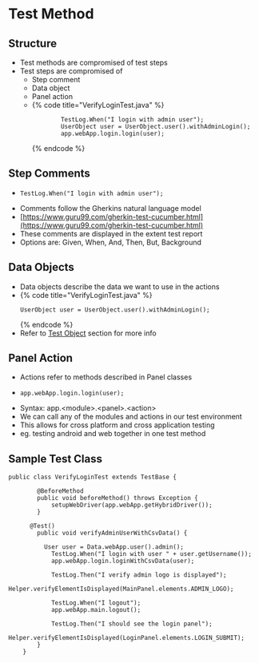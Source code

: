 # Test Method

## Structure

* Test methods are compromised of test steps
* Test steps are compromised of
  * Step comment
  * Data object
  * Panel action
  * {% code title="VerifyLoginTest.java" %}
    ```
    		TestLog.When("I login with admin user");
    		UserObject user = UserObject.user().withAdminLogin();
    		app.webApp.login.login(user);
    ```
    {% endcode %}

## Step Comments

* ```
  TestLog.When("I login with admin user");
  ```
* Comments follow the Gherkins natural language model&#x20;
* [https://www.guru99.com/gherkin-test-cucumber.html](https://www.guru99.com/gherkin-test-cucumber.html)
* These comments are displayed in the extent test report&#x20;
* Options are: Given, When, And, Then, But, Background

## Data Objects

* Data objects describe the data we want to use in the actions
* {% code title="VerifyLoginTest.java" %}
  ```
  UserObject user = UserObject.user().withAdminLogin();
  ```
  {% endcode %}
* Refer to [Test Object](https://ehsan-matean.gitbook.io/automationcore/\~/edit/drafts/-L\_G98XxUqlCKVCkJFH2/test-object/test-object) section for more info

## Panel Action

* Actions refer to methods described in Panel classes&#x20;
* ```
  app.webApp.login.login(user);
  ```
* Syntax: app.\<module>.\<panel>.\<action>
* We can call any of the modules and actions in our test environment
* This allows for cross platform and cross application testing
* eg. testing android and web together in one test method

## Sample Test Class

```
public class VerifyLoginTest extends TestBase {

		@BeforeMethod
		public void beforeMethod() throws Exception {
			setupWebDriver(app.webApp.getHybridDriver());
		}
	
	  @Test()
		public void verifyAdminUserWithCsvData() {
			
		  User user = Data.webApp.user().admin();
			TestLog.When("I login with user " + user.getUsername());
			app.webApp.login.loginWithCsvData(user);
					
			TestLog.Then("I verify admin logo is displayed");
			Helper.verifyElementIsDisplayed(MainPanel.elements.ADMIN_LOGO);
			
			TestLog.When("I logout");
			app.webApp.main.logout();
	
			TestLog.Then("I should see the login panel");
			Helper.verifyElementIsDisplayed(LoginPanel.elements.LOGIN_SUBMIT);
		}
	}
```

